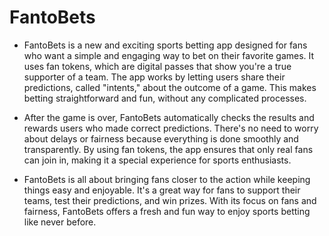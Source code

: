 # FantoBets

- FantoBets is a new and exciting sports betting app designed for fans who want a simple and engaging way to bet on their favorite games. It uses fan tokens, which are digital passes that show you're a true supporter of a team. The app works by letting users share their predictions, called "intents," about the outcome of a game. This makes betting straightforward and fun, without any complicated processes.

- After the game is over, FantoBets automatically checks the results and rewards users who made correct predictions. There's no need to worry about delays or fairness because everything is done smoothly and transparently. By using fan tokens, the app ensures that only real fans can join in, making it a special experience for sports enthusiasts.

- FantoBets is all about bringing fans closer to the action while keeping things easy and enjoyable. It's a great way for fans to support their teams, test their predictions, and win prizes. With its focus on fans and fairness, FantoBets offers a fresh and fun way to enjoy sports betting like never before.

